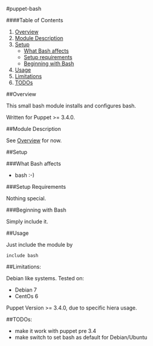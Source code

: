 #puppet-bash

####Table of Contents

1. [Overview](#overview)
2. [Module Description](#module-description)
3. [Setup](#setup)
    * [What Bash affects](#what-bash-affects)
    * [Setup requirements](#setup-requirements)
    * [Beginning with Bash](#beginning-with-Bash)
4. [Usage](#usage)
5. [Limitations](#limitations)
6. [TODOs](#TODOs)

##Overview

This small bash module installs and configures bash.

Written for Puppet >= 3.4.0.

##Module Description

See [Overview](#overview) for now.

##Setup

###What Bash affects

* bash :-) 

###Setup Requirements

Nothing special.
	
###Beginning with Bash	

Simply include it.

##Usage

Just include the module by 

```puppet
include bash
```

##Limitations:

Debian like systems. 
Tested on:

* Debian 7
* CentOs 6

Puppet Version >= 3.4.0, due to specific hiera usage.

##TODOs:

* make it work with puppet pre 3.4 
* make switch to set bash as default for Debian/Ubuntu
